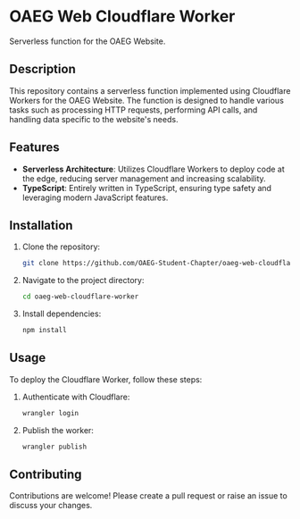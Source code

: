 # OAEG Web Cloudflare Worker

Serverless function for the OAEG Website.

## Description

This repository contains a serverless function implemented using Cloudflare Workers for the OAEG Website. The function is designed to handle various tasks such as processing HTTP requests, performing API calls, and handling data specific to the website's needs.

## Features

- **Serverless Architecture**: Utilizes Cloudflare Workers to deploy code at the edge, reducing server management and increasing scalability.
- **TypeScript**: Entirely written in TypeScript, ensuring type safety and leveraging modern JavaScript features.

## Installation

1. Clone the repository:
   ```sh
   git clone https://github.com/OAEG-Student-Chapter/oaeg-web-cloudflare-worker.git
   ```
2. Navigate to the project directory:
   ```sh
   cd oaeg-web-cloudflare-worker
   ```
3. Install dependencies:
   ```sh
   npm install
   ```

## Usage

To deploy the Cloudflare Worker, follow these steps:

1. Authenticate with Cloudflare:
   ```sh
   wrangler login
   ```
2. Publish the worker:
   ```sh
   wrangler publish
   ```

## Contributing

Contributions are welcome! Please create a pull request or raise an issue to discuss your changes.
